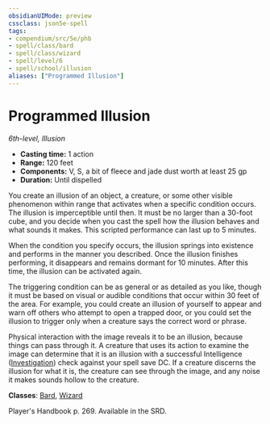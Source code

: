 ```yaml
---
obsidianUIMode: preview
cssclass: json5e-spell
tags:
- compendium/src/5e/phb
- spell/class/bard
- spell/class/wizard
- spell/level/6
- spell/school/illusion
aliases: ["Programmed Illusion"]
---
```

# Programmed Illusion
*6th-level, Illusion*  

- **Casting time:** 1 action
- **Range:** 120 feet
- **Components:** V, S, a bit of fleece and jade dust worth at least 25 gp
- **Duration:** Until dispelled

You create an illusion of an object, a creature, or some other visible phenomenon within range that activates when a specific condition occurs. The illusion is imperceptible until then. It must be no larger than a 30-foot cube, and you decide when you cast the spell how the illusion behaves and what sounds it makes. This scripted performance can last up to 5 minutes.

When the condition you specify occurs, the illusion springs into existence and performs in the manner you described. Once the illusion finishes performing, it disappears and remains dormant for 10 minutes. After this time, the illusion can be activated again.

The triggering condition can be as general or as detailed as you like, though it must be based on visual or audible conditions that occur within 30 feet of the area. For example, you could create an illusion of yourself to appear and warn off others who attempt to open a trapped door, or you could set the illusion to trigger only when a creature says the correct word or phrase.

Physical interaction with the image reveals it to be an illusion, because things can pass through it. A creature that uses its action to examine the image can determine that it is an illusion with a successful Intelligence ([Investigation](../../5e-rules/skills.md##Investigation)) check against your spell save DC. If a creature discerns the illusion for what it is, the creature can see through the image, and any noise it makes sounds hollow to the creature.

**Classes**: [Bard](../classes/bard.md#), [Wizard](../classes/wizard.md#)

Player's Handbook p. 269. Available in the SRD.